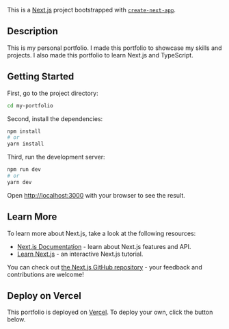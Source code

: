This is a [Next.js](https://nextjs.org/) project bootstrapped with [`create-next-app`](https://github.com/vercel/next.js/tree/canary/packages/create-next-app).

## Description

This is my personal portfolio. I made this portfolio to showcase my skills and projects. I also made this portfolio to learn Next.js and TypeScript.

## Getting Started

First, go to the project directory:

```bash
cd my-portfolio
```

Second, install the dependencies:

```bash
npm install
# or
yarn install

```

Third, run the development server:

```bash
npm run dev
# or
yarn dev

```

Open [http://localhost:3000](http://localhost:3000) with your browser to see the result.

## Learn More

To learn more about Next.js, take a look at the following resources:

- [Next.js Documentation](https://nextjs.org/docs) - learn about Next.js features and API.
- [Learn Next.js](https://nextjs.org/learn) - an interactive Next.js tutorial.

You can check out [the Next.js GitHub repository](https://github.com/vercel/next.js/) - your feedback and contributions are welcome!

## Deploy on Vercel

This portfolio is deployed on [Vercel](https://my-portofolio-rust.vercel.app/). To deploy your own, click the button below.
